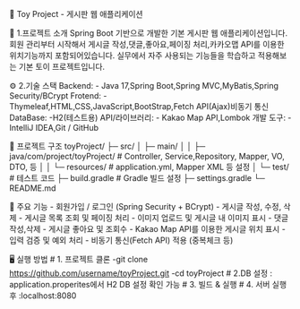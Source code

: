 📝 Toy Project - 게시판 웹 애플리케이션

  📌 1.프로젝트 소개
      Spring Boot 기반으로 개발한 기본 게시판 웹 애플리케이션입니다.
      회원 관리부터 시작해서 게시글 작성,댓글,좋아요,페이징 처리,카카오맵 API를 이용한 위치기능까지 포함되어있습니다.
      실무에서 자주 사용되는 기능들을 학습하고 적용해보는 기본 토이 프로젝트입니다.
  
  ⚙️ 2.기술 스택
      Backend: 
        - Java 17,Spring Boot,Spring MVC,MyBatis,Spring Security/BCrypt
      Frotend: 
        - Thymeleaf,HTML,CSS,JavaScript,BootStrap,Fetch API(Ajax)비동기 통신
      DataBase: 
        -H2(테스트용)
      API/라이브러리: 
        - Kakao Map API,Lombok
      개발 도구:
        - IntelliJ IDEA,Git / GitHub
  
  📂 프로젝트 구조
    toyProject/
     ├─ src/
     │  ├─ main/
     │  │  ├─ java/com/project/toyProject/  # Controller, Service,Repository, Mapper, VO, DTO, 등
     │  │  └─ resources/                    # application.yml, Mapper XML 등 설정
     │  └─ test/                            # 테스트 코드
     ├─ build.gradle                        # Gradle 빌드 설정
     ├─ settings.gradle
     └─ README.md
  
  🚀 주요 기능
    - 회원가입 / 로그인 (Spring Security + BCrypt)
    - 게시글 작성, 수정, 삭제
    - 게시글 목록 조회 및 페이징 처리
    - 이미지 업로드 및 게시글 내 이미지 표시
    - 댓글 작성,삭제
    - 게시글 좋아요 및 조회수
    - Kakao Map API를 이용한 게시글 위치 표시
    - 입력 검증 및 예외 처리
    - 비동기 통신(Fetch API) 적용 (중복체크 등)
      
  🖥 실행 방법
      # 1. 프로젝트 클론
        -git clone https://github.com/username/toyProject.git
        -cd toyProject
      # 2.DB 설정 : application.properites에서 H2 DB 설정 확인 가능
      # 3. 빌드 & 실행
      # 4. 서버 실행 후 :localhost:8080
      
